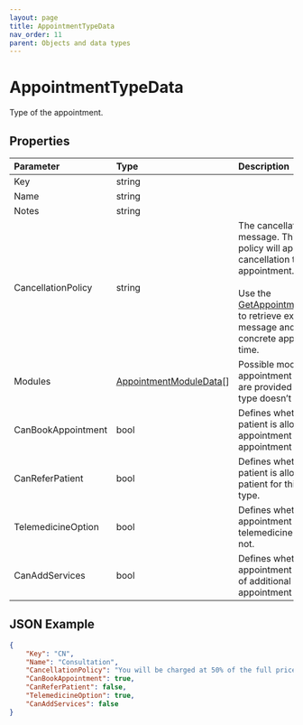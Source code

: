 ```yaml
---
layout: page
title: AppointmentTypeData
nav_order: 11
parent: Objects and data types
---
```


# AppointmentTypeData

Type of the appointment.

## Properties

| Parameter | Type   | Description                                                 |
|:----------|:-------|:------------------------------------------------------------|
| Key | string |     |
| Name | string |     |
| Notes | string |     |
| CancellationPolicy | string | The cancellation policy message. This cancellation policy will apply within cancellation the existing appointment.<br><br>Use the [GetAppointmentCancellationInfo](../appointments/getappointmentcancellationinfo) to retrieve exact cancellation message and fee for the concrete appointment at certain time. |
| Modules | [AppointmentModuleData](../objects-and-data-types/appointmentmoduledata)[] | Possible modules for the appointment type. If no modules are provided the appointment type doesn’t contains modules. |
| CanBookAppointment | bool | Defines whether the logged in patient is allowed to book an appointment for this appointment type. |
| CanReferPatient | bool | Defines whether the logged in patient is allowed to refer patient for this appointment type. |
| TelemedicineOption | bool | Defines whether the appointment IS booked as a telemedicine appointment or not. |
| CanAddServices | bool | Defines whether the appointment type allows adding of additional services besides appointment modules. |

## JSON Example

```json
{
    "Key": "CN",
    "Name": "Consultation",
    "CancellationPolicy": "You will be charged at 50% of the full price if you cancel the appointment within 72 hours. You will be charged at 90% of the full price if you do not turn up.",
    "CanBookAppointment": true,
    "CanReferPatient": false,
    "TelemedicineOption": true,
    "CanAddServices": false
}
```
